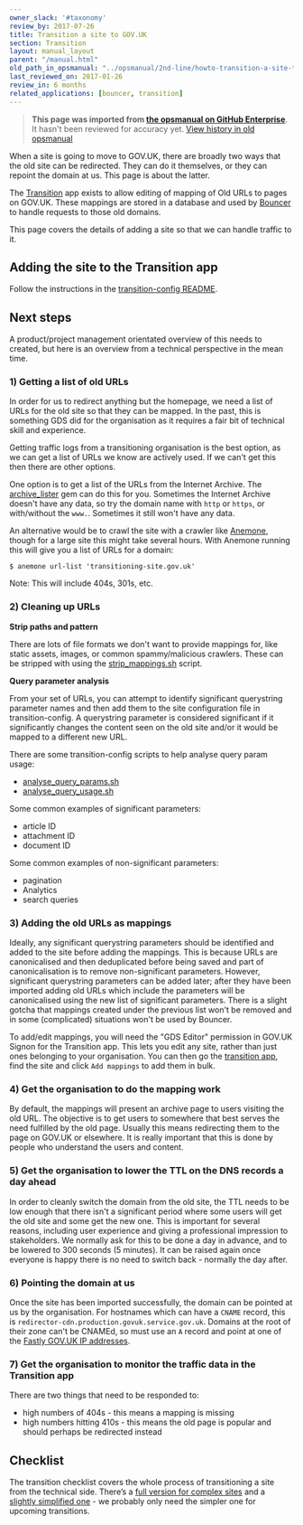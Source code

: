 ```yaml
---
owner_slack: '#taxonomy'
review_by: 2017-07-26
title: Transition a site to GOV.UK
section: Transition
layout: manual_layout
parent: "/manual.html"
old_path_in_opsmanual: "../opsmanual/2nd-line/howto-transition-a-site-to-govuk.md"
last_reviewed_on: 2017-01-26
review_in: 6 months
related_applications: [bouncer, transition]
---
```


> **This page was imported from [the opsmanual on GitHub Enterprise](https://github.com/alphagov/govuk-legacy-opsmanual)**.
It hasn't been reviewed for accuracy yet.
[View history in old opsmanual](https://github.com/alphagov/govuk-legacy-opsmanual/tree/master/2nd-line/howto-transition-a-site-to-govuk.md)


When a site is going to move to GOV.UK, there are broadly two ways that
the old site can be redirected. They can do it themselves, or they can
repoint the domain at us. This page is about the latter.

The [Transition](https://github.com/alphagov/transition) app exists to
allow editing of mapping of Old URLs to pages on GOV.UK. These mappings
are stored in a database and used by
[Bouncer](https://github.com/alphagov/bouncer) to handle requests to
those old domains.

This page covers the details of adding a site so that we can handle
traffic to it.

## Adding the site to the Transition app

Follow the instructions in the [transition-config
README](https://github.com/alphagov/transition-config/blob/master/README.md).

## Next steps

A product/project management orientated overview of this needs to
created, but here is an overview from a technical perspective in the
mean time.

### 1) Getting a list of old URLs

In order for us to redirect anything but the homepage, we need a list of
URLs for the old site so that they can be mapped. In the past, this is
something GDS did for the organisation as it requires a fair bit of
technical skill and experience.

Getting traffic logs from a transitioning organisation is the best
option, as we can get a list of URLs we know are actively used. If we
can't get this then there are other options.

One option is to get a list of the URLs from the Internet Archive. The
[archive\_lister](https://github.com/rgarner/archive_lister) gem can do
this for you. Sometimes the Internet Archive doesn't have any data, so
try the domain name with `http` or `https`, or with/without the `www.`.
Sometimes it still won't have any data.

An alternative would be to crawl the site with a crawler like
[Anemone](https://github.com/chriskite/anemone), though for a large site
this might take several hours. With Anemone running this will give you a
list of URLs for a domain:

    $ anemone url-list 'transitioning-site.gov.uk'

Note: This will include 404s, 301s, etc.

### 2) Cleaning up URLs

**Strip paths and pattern**

There are lots of file formats we don't want to provide mappings for,
like static assets, images, or common spammy/malicious crawlers. These
can be stripped with using the
[strip\_mappings.sh](https://github.com/alphagov/transition-config/blob/master/tools/strip_mappings.sh)
script.

**Query parameter analysis**

From your set of URLs, you can attempt to identify significant
querystring parameter names and then add them to the site configuration
file in transition-config. A querystring parameter is considered
significant if it significantly changes the content seen on the old site
and/or it would be mapped to a different new URL.

There are some transition-config scripts to help analyse query param
usage:

-   [analyse\_query\_params.sh](https://github.com/alphagov/transition-config/blob/master/tools/analyse_query_params.sh)
-   [analyse\_query\_usage.sh](https://github.com/alphagov/transition-config/blob/master/tools/analyse_query_usage.sh)

Some common examples of significant parameters:

-   article ID
-   attachment ID
-   document ID

Some common examples of non-significant parameters:

-   pagination
-   Analytics
-   search queries

### 3) Adding the old URLs as mappings

Ideally, any significant querystring parameters should be identified and
added to the site before adding the mappings. This is because URLs are
canonicalised and then deduplicated before being saved and part of
canonicalisation is to remove non-significant parameters. However,
significant querystring parameters can be added later; after they have
been imported adding old URLs which include the parameters will be
canonicalised using the new list of significant parameters. There is a
slight gotcha that mappings created under the previous list won't be
removed and in some (complicated) situations won't be used by Bouncer.

To add/edit mappings, you will need the "GDS Editor" permission in
GOV.UK Signon for the Transition app. This lets you edit any site,
rather than just ones belonging to your organisation. You can then go
the [transition app](https://transition.publishing.service.gov.uk), find
the site and click `Add mappings` to add them in bulk.

### 4) Get the organisation to do the mapping work

By default, the mappings will present an archive page to users visiting
the old URL. The objective is to get users to somewhere that best serves
the need fulfilled by the old page. Usually this means redirecting them
to the page on GOV.UK or elsewhere. It is really important that this is
done by people who understand the users and content.

### 5) Get the organisation to lower the TTL on the DNS records a day ahead

In order to cleanly switch the domain from the old site, the TTL needs
to be low enough that there isn't a significant period where some users
will get the old site and some get the new one. This is important for
several reasons, including user experience and giving a professional
impression to stakeholders. We normally ask for this to be done a day in
advance, and to be lowered to 300 seconds (5 minutes). It can be raised
again once everyone is happy there is no need to switch back - normally
the day after.

### 6) Pointing the domain at us

Once the site has been imported successfully, the domain can be pointed
at us by the organisation. For hostnames which can have a `CNAME`
record, this is `redirector-cdn.production.govuk.service.gov.uk`.
Domains at the root of their zone can't be CNAMEd, so must use an `A`
record and point at one of the [Fastly GOV.UK IP
addresses](https://github.com/alphagov/transition/blob/master/app/models/host.rb#L18).

### 7) Get the organisation to monitor the traffic data in the Transition app

There are two things that need to be responded to:

-   high numbers of 404s - this means a mapping is missing
-   high numbers hitting 410s - this means the old page is popular and
    should perhaps be redirected instead

## Checklist

The transition checklist covers the whole process of transitioning a site from the technical side. There’s a [full version for complex sites](https://docs.google.com/document/d/1SiBwYtV_d_D9pPcqzpqvRWs0kscUtB7yqxN8Ub_uRSA/edit) and a [slightly simplified one](https://docs.google.com/document/d/1gIJBUuPaZqtYsrgwqMBSrU4lpr2e93tuhQcgylnSHb4/edit) - we probably only need the simpler one for upcoming transitions.
